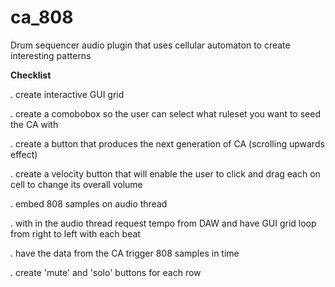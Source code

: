 # ca_808

Drum sequencer audio plugin that uses cellular automaton to create interesting patterns   

**Checklist**

. create interactive GUI grid

. create a comobobox so the user can select what ruleset you want to seed the CA with

. create a button that produces the next generation of CA (scrolling upwards effect)

. create a velocity button that will enable the user to click and drag each on cell to change its overall volume

. embed 808 samples on audio thread

. with in the audio thread request tempo from DAW and have GUI grid loop from right to left with each beat 

. have the data from the CA trigger 808 samples in time

. create 'mute' and 'solo' buttons for each row
